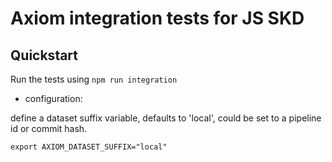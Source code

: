 # Axiom integration tests for JS SKD

## Quickstart

Run the tests using `npm run integration`

- configuration:

define a dataset suffix variable, defaults to 'local', could be set to a pipeline id or commit hash.

```shell
export AXIOM_DATASET_SUFFIX="local"
```
